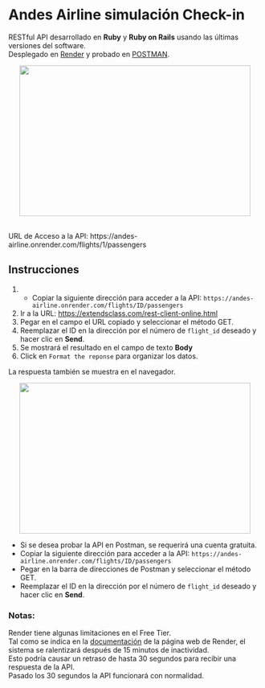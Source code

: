# Andes Airline simulación Check-in
RESTful API desarrollado en **Ruby** y **Ruby on Rails** usando las últimas versiones del software.<br>
Desplegado en [Render](https://render.com/) y probado en [POSTMAN](https://www.postman.com/).
<p align="center">
  <img width="460" height="300" src="https://i.imgur.com/kxxai5o.png">
</p>
<br>
URL de Acceso a la API: https://andes-airline.onrender.com/flights/1/passengers

## Instrucciones
1. - Copiar la siguiente dirección para acceder a la API:
`https://andes-airline.onrender.com/flights/ID/passengers`
2. Ir a la URL: https://extendsclass.com/rest-client-online.html
3. Pegar en el campo el URL copiado y seleccionar el método GET.
4. Reemplazar el ID en la dirección por el número de `flight_id` deseado y hacer clic en **Send**.
5. Se mostrará el resultado en el campo de texto **Body**
6. Click en `Format the reponse` para organizar los datos.

La respuesta también se muestra en el navegador.<br>
<p align="center">
  <img width="460" height="300" src="https://i.imgur.com/kM7jOvz.png">
</p>

- Si se desea probar la API en Postman, se requerirá una cuenta gratuita.
- Copiar la siguiente dirección para acceder a la API:
`https://andes-airline.onrender.com/flights/ID/passengers`
- Pegar en la barra de direcciones de Postman y seleccionar el método GET.
- Reemplazar el ID en la dirección por el número de `flight_id` deseado y hacer clic en **Send**.

### Notas:
Render tiene algunas limitaciones en el Free Tier.<br>
Tal como se indica en la [documentación](https://render.com/docs/free#free-web-services) de la página web de Render, el sistema se ralentizará después de 15 minutos de inactividad.<br>
Esto podría causar un retraso de hasta 30 segundos para recibir una respuesta de la API.<br>
Pasado los 30 segundos la API funcionará con normalidad.<br>
